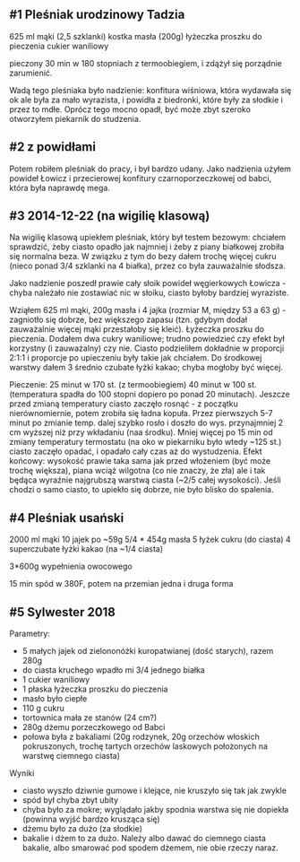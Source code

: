 #1 Pleśniak urodzinowy Tadzia
-----------------------------

625 ml mąki (2,5 szklanki)
kostka masła (200g)
łyżeczka proszku do pieczenia
cukier waniliowy

pieczony 30 min w 180 stopniach z termoobiegiem, i zdążył się porządnie zarumienić.

Wadą tego pleśniaka było nadzienie: konfitura wiśniowa, która wydawała się ok
ale była za mało wyrazista, i powidła z biedronki, które były za słodkie i
przez to mdłe.  Oprócz tego mocno opadł, być może zbyt szeroko otworzyłem
piekarnik do studzenia.


#2 z powidłami
--------------

Potem robiłem pleśniak do pracy, i był bardzo udany.  Jako nadzienia użyłem
powideł Łowicz i przecierowej konfitury czarnoporzeczkowej od babci, która była
naprawdę mega.


#3 2014-12-22 (na wigilię klasową)
----------------------------------

Na wigilię klasową upiekłem pleśniak, który był testem bezowym: chciałem
sprawdzić, żeby ciasto opadło jak najmniej i żeby z piany białkowej zrobiła się
normalna beza.  W związku z tym do bezy dałem trochę więcej cukru (nieco ponad
3/4 szklanki na 4 białka), przez co była zauważalnie słodsza.

Jako nadzienie poszedł prawie cały słoik powideł węgierkowych Łowicza - chyba
należało nie zostawiać nic w słoiku, ciasto byłoby bardziej wyraziste.

Wziąłem 625 ml mąki, 200g masła i 4 jajka (rozmiar M, między 53 a 63 g) -
zagniotło się dobrze, bez większego zapasu (tzn. gdybym dodał zauważalnie
więcej mąki przestałoby się kleić).  Łyżeczka proszku do pieczenia.  Dodałem
dwa cukry waniliowe; trudno powiedzieć czy efekt był korzystny (i zauważalny)
czy nie.  Ciasto podzieliłem dokładnie w proporcji 2:1:1 i proporcje po
upieczeniu były takie jak chciałem.  Do środkowej warstwy dałem 3 średnio
czubate łyżki kakao; chyba mogłoby być więcej.

Pieczenie:
25 minut w 170 st. (z termoobiegiem)
40 minut w 100 st. (temperatura spadła do 100 stopni dopiero po ponad 20
minutach).  Jeszcze przed zmianą temperatury ciasto zaczęło rosnąć - z początku
nierównomiernie, potem zrobiła się ładna kopuła.  Przez pierwszych 5-7 minut po
zmianie temp. dalej szybko rosło i doszło do wys. przynajmniej 2 cm wyższej niż
przy wkładaniu (naa środku).  Mniej więcej po 15 min od zmiany temperatury
termostatu (na oko w piekarniku było wtedy ~125 st.) ciasto zaczęło opadać, i
opadało cały czas aż do wystudzenia.  Efekt końcowy: wysokość prawie taka sama
jak przed włożeniem (być może trochę większa), piana wciąż wilgotna (co nie
znaczy, że zła) ale i tak będąca wyraźnie najgrubszą warstwą ciasta (~2/5 całej
wysokości).  Jeśli chodzi o samo ciasto, to upiekło się dobrze, nie było blisko
do spalenia.


#4 Pleśniak usański
-------------------

2000 ml mąki
10 jajek po ~59g
5/4 * 454g masła
5 łyżek cukru (do ciasta)
4 superczubate łyżki kakao (na ~1/4 ciasta)

3*600g wypełnienia owocowego

15 min spód w 380F, potem na przemian jedna i druga forma


#5 Sylwester 2018
-----------------

Parametry:

* 5 małych jajek od zielononóżki kuropatwianej (dość starych), razem 280g
* do ciasta kruchego wpadło mi 3/4 jednego białka
* 1 cukier waniliowy
* 1 płaska łyżeczka proszku do pieczenia
* masło było ciepłe
* 110 g cukru
* tortownica mała ze stanów (24 cm?)
* 280g dżemu porzeczkowego od Babci
* połowa była z bakaliami (20g rodzynek, 20g orzechów włoskich pokruszonych,
  trochę tartych orzechów laskowych położonych na warstwę ciemnego ciasta)

Wyniki

* ciasto wyszło dziwnie gumowe i klejące, nie kruszyło się tak jak zwykle
* spód był chyba zbyt ubity
* chyba było za mokre; wyglądało jakby spodnia warstwa się nie dopiekła
  (powinna wyjść bardzo krusząca się)
* dżemu było za dużo (za słodkie)
* bakalie i dżem to za dużo. Należy albo dawać do ciemnego ciasta bakalie, albo
  smarować pod spodem dżemem, nie obie rzeczy naraz.
